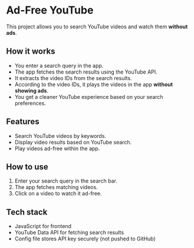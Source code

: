 <body>
  <h1>Ad-Free YouTube</h1>

  <p>This project allows you to search YouTube videos and watch them <strong>without ads</strong>.</p>

  <h2>How it works</h2>
  <ul>
    <li>You enter a search query in the app.</li>
    <li>The app fetches the search results using the YouTube API.</li>
    <li>It extracts the video IDs from the search results.</li>
    <li>According to the video IDs, it plays the videos in the app <strong>without showing ads</strong>.</li>
    <li>You get a cleaner YouTube experience based on your search preferences.</li>
  </ul>

  <h2>Features</h2>
  <ul>
    <li>Search YouTube videos by keywords.</li>
    <li>Display video results based on YouTube search.</li>
    <li>Play videos ad-free within the app.</li>
  </ul>

  <h2>How to use</h2>
  <ol>
    <li>Enter your search query in the search bar.</li>
    <li>The app fetches matching videos.</li>
    <li>Click on a video to watch it ad-free.</li>
  </ol>

  <h2>Tech stack</h2>
  <ul>
    <li>JavaScript for frontend</li>
    <li>YouTube Data API for fetching search results</li>
    <li>Config file stores API key securely (not pushed to GitHub)</li>
  </ul>
</body>
</html>
